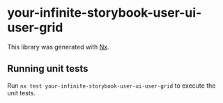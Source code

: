 # your-infinite-storybook-user-ui-user-grid

This library was generated with [Nx](https://nx.dev).

## Running unit tests

Run `nx test your-infinite-storybook-user-ui-user-grid` to execute the unit tests.
